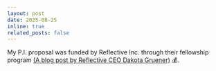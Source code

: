```yaml
---
layout: post
date: 2025-08-25
inline: true
related_posts: false
---
```


My P.I. proposal was funded by Reflective Inc. through their fellowship program [(A blog post by Reflective CEO Dakota Gruener)](https://reflective.org/ensuring-continuity-for-atmospheric-research/) :moneybag:. 
